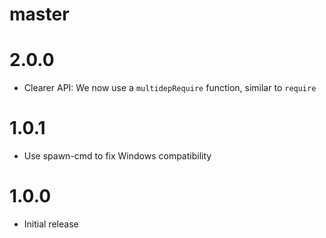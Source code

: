 # master

# 2.0.0

* Clearer API: We now use a `multidepRequire` function, similar to `require`

# 1.0.1

* Use spawn-cmd to fix Windows compatibility

# 1.0.0

* Initial release
